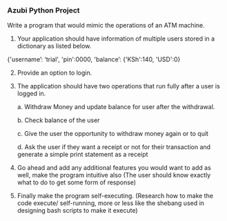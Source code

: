 ### Azubi Python Project

Write a program that would mimic the operations of an ATM machine.

1. Your application should have information of multiple users stored in a dictionary as listed below.

{'username’: ‘trial', 'pin':0000, 'balance’: {'KSh':140, 'USD':0}

2. Provide an option to login.

3. The application should have two operations that run fully after a user is logged in.

   a. Withdraw Money and update balance for user after the withdrawal.

   b. Check balance of the user

   c. Give the user the opportunity to withdraw money again or to quit

   d. Ask the user if they want a receipt or not for their transaction and generate a simple print statement as a receipt

4. Go ahead and add any additional features you would want to add as well, make the program intuitive also (The user should know exactly what to do to get some form of response)

5. Finally make the program self-executing. (Research how to make the code execute/ self-running, more or less like the shebang used in designing bash scripts to make it execute)
